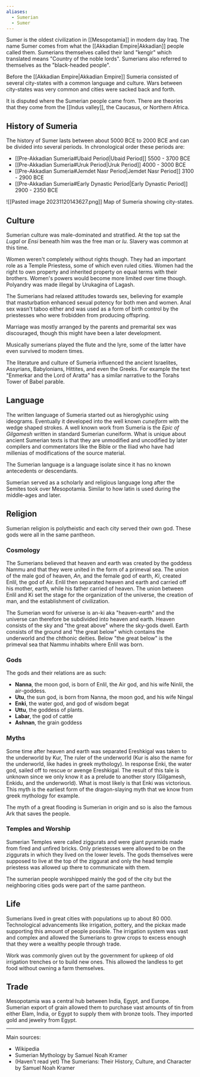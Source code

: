 ```yaml
---
aliases:
  - Sumerian
  - Sumer
---
```

Sumer is the oldest civilization in [[Mesopotamia]] in modern day Iraq. The name Sumer comes from what the [[Akkadian Empire|Akkadian]] people called them. Sumerians themselves called their land "kengir" which translated means "Country of the noble lords". Sumerians also referred to themselves as the "black-headed people". 

Before the [[Akkadian Empire|Akkadian Empire]] Sumeria consisted of several city-states with a common language and culture. Wars between city-states was very common and cities were sacked back and forth.

It is disputed where the Sumerian people came from. There are theories that they come from the [[Indus valley]], the Caucasus, or Northern Africa.
## History of Sumeria

The history of Sumer lasts between about 5000 BCE to 2000 BCE and can be divided into several periods. In chronological order these periods are:

- [[Pre-Akkadian Sumeria#Ubaid Period|Ubaid Period]]  5500 - 3700 BCE
- [[Pre-Akkadian Sumeria#Uruk Period|Uruk Period]] 4000 - 3000 BCE
- [[Pre-Akkadian Sumeria#Jemdet Nasr Period|Jemdet Nasr Period]] 3100 - 2900 BCE
- [[Pre-Akkadian Sumeria#Early Dynastic Period|Early Dynastic Period]] 2900 - 2350 BCE

![[Pasted image 20231120143627.png]] Map of Sumeria showing city-states.
## Culture
Sumerian culture was male-dominated and stratified. At the top sat the *Lugal* or *Ensi* beneath him was the free man or *lu*. Slavery was common at this time. 

Women weren't completely without rights though. They had an important role as a Temple Priestess, some of which even ruled cities. Women had the right to own property and inherited property on equal terms with their brothers. Women's powers would become more limited over time though. Polyandry was made illegal by Urukagina of Lagash.

The Sumerians had relaxed attitudes towards sex, believing for example that masturbation enhanced sexual potency for both men and women. Anal sex wasn't taboo either and was used as a form of birth control by the priestesses who were frobidden from producing offspring.

Marriage was mostly arranged by the parents and premarital sex was discouraged, though this might have been a later development.

Musically sumerians played the flute and the lyre, some of the latter have even survived to modern times.

The literature and culture of Sumeria influenced the ancient Israelites, Assyrians, Babylonians, Hittites, and even the Greeks. For example the text "Enmerkar and the Lord of Aratta" has a similar narrative to the Torahs Tower of Babel parable.
## Language
The written language of Sumeria started out as hieroglyphic using ideograms. Eventually it developed into the well known *cuneiform* with the wedge shaped strokes. A well known work from Sumeria is the *Epic of Gilgamesh* written in standard Sumerian cuneiform. What is unique about ancient Sumerian texts is that they are unmodified and uncodified by later compilers and commentators like the Bible or the Iliad who have had millenias of modifications of the source material.

The Sumerian language is a language isolate since it has no known antecedents or descendants. 

Sumerian served as a scholarly and religious language long after the Semites took over Mesopotamia. Similar to how latin is used during the middle-ages and later.

## Religion
Sumerian religion is polytheistic and each city served their own god. These gods were all in the same pantheon.
### Cosmology
The Sumerians believed that heaven and earth was created by the goddess Nammu and that they were united in the form of a primeval sea. The union of the male god of heaven, *An*, and the female god of earth, *Ki*, created Enlil, the god of Air. Enlil then separated heaven and earth and carried off his mother, earth, while his father carried of heaven. The union between Enlil and Ki set the stage for the organization of the universe, the creation of man, and the establishment of civilization.

The Sumerian word for universe is an-ki aka "heaven-earth" and the universe can therefore be subdivided into heaven and earth. Heaven consists of the sky and "the great above" where the sky-gods dwell. Earth consists of the ground and "the great below" which contains the underworld and the chthonic deities. Below "the great below" is the primeval sea that Nammu inhabits where Enlil was born.

### Gods

The gods and their relations are as such:
* **Nanna**, the moon god, is born of Enlil, the Air god, and his wife Ninlil, the air-goddess. 
* **Utu**, the sun god, is born from Nanna, the moon god, and his wife Ningal
* **Enki**, the water god, and god of wisdom begat
* **Uttu**, the goddess of plants.
* **Labar**, the god of cattle
* **Ashnan**, the grain goddess

### Myths

Some time after heaven and earth was separated Ereshkigal was taken to the underworld by Kur, The ruler of the underworld (Kur is also the name for the underworld, like hades in greek mythology). In response Enki, the water god, sailed off to rescue or avenge Ereshkigal. The result of this tale is unknown since we only know it as a prelude to another story (Gilgamesh, Enkidu, and the underworld). What is most likely is that Enki was victorious. This myth is the earliest form of the dragon-slaying myth that we know from greek mythology for example.

The myth of a great flooding is Sumerian in origin and so is also the famous Ark that saves the people.

### Temples and Worship
Sumerian Temples were called ziggurats and were giant pyramids made from fired and unfired bricks. Only priestesses were allowed to be on the ziggurats in which they lived on the lower levels. The gods themselves were supposed to live at the top of the ziggurat and only the head temple priestess was allowed up there to communicate with them.

The sumerian people worshipped mainly the god of the city but the neighboring cities gods were part of the same pantheon.

## Life
Sumerians lived in great cities with populations up to about 80 000. Technological advancements like irrigation, pottery, and the pickax made supporting this amount of people possible. The irrigation system was vast and complex and allowed the Sumerians to grow crops to excess enough that they were a wealthy people through trade. 

Work was commonly given out by the government for upkeep of old irrigation trenches or to build new ones. This allowed the landless to get food without owning a farm themselves.

## Trade
Mesopotamia was a central hub between India, Egypt, and Europe. Sumerian export of grain allowed them to purchase vast amounts of tin from either Elam, India, or Egypt to supply them with bronze tools. They imported gold and jewelry from Egypt.

---
Main sources:
* Wikipedia
* Sumerian Mythology by Samuel Noah Kramer
* (Haven't read yet) The Sumerians: Their History, Culture, and Character by Samuel Noah Kramer